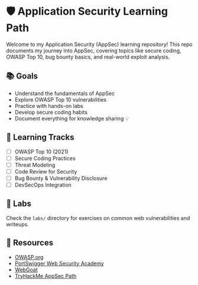 # 🛡️ Application Security Learning Path

Welcome to my Application Security (AppSec) learning repository! This repo documents my journey into AppSec, covering topics like secure coding, OWASP Top 10, bug bounty basics, and real-world exploit analysis.

## 📚 Goals

- Understand the fundamentals of AppSec
- Explore OWASP Top 10 vulnerabilities
- Practice with hands-on labs
- Develop secure coding habits
- Document everything for knowledge sharing 💡

## 📍 Learning Tracks

- [ ] OWASP Top 10 (2021)
- [ ] Secure Coding Practices
- [ ] Threat Modeling
- [ ] Code Review for Security
- [ ] Bug Bounty & Vulnerability Disclosure
- [ ] DevSecOps Integration

## 🧪 Labs

Check the `labs/` directory for exercises on common web vulnerabilities and writeups.

## 📎 Resources

- [OWASP.org](https://owasp.org)
- [PortSwigger Web Security Academy](https://portswigger.net/web-security)
- [WebGoat](https://owasp.org/www-project-webgoat/)
- [TryHackMe AppSec Path](https://tryhackme.com)
